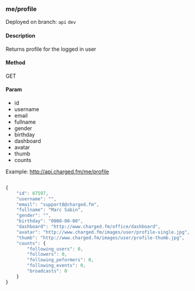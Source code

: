 ### **me/profile**

Deployed on branch: `api` `dev`

#### **Description**

Returns profile for the logged in user

#### **Method**

GET

#### **Param**

- id
- username
- email
- fullname
- gender
- birthday
- dashboard
- avatar
- thumb
- counts

Example:
http://api.charged.fm/me/profile

```javascript

{
    "id": 67597,
    "username": "",
    "email": "support8@charged.fm",
    "fullname": "Marc Sabin",
    "gender": "",
    "birthday": "0000-00-00",
    "dashboard": "http://www.charged.fm/office/dashboard",
    "avatar": "http://www.charged.fm/images/user/profile-single.jpg",
    "thumb": "http://www.charged.fm/images/user/profile-thumb.jpg",
    "counts": {
        "following_users": 0,
        "followers": 0,
        "following_peformers": 0,
        "following_events": 0,
        "broadcasts": 0
    }
}
```
